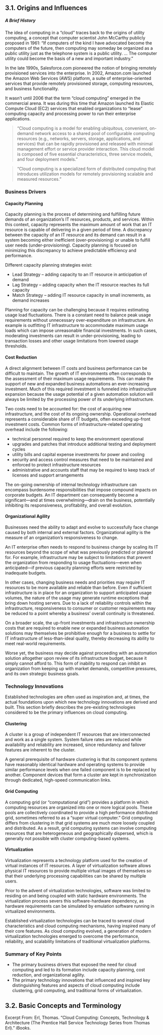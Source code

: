 ## 3.1. Origins and Influences

##### A Brief History

The idea of computing in a “cloud” traces back to the origins of utility computing, a concept that computer scientist John McCarthy publicly proposed in 1961: “If computers of the kind I have advocated become the computers of the future, then computing may someday be organized as a public utility just as the telephone system is a public utility. ... The computer utility could become the basis of a new and important industry.”

In the late 1990s, Salesforce.com pioneered the notion of bringing remotely provisioned services into the enterprise. In 2002, Amazon.com launched the Amazon Web Services (AWS) platform, a suite of enterprise-oriented services that provide remotely provisioned storage, computing resources, and business functionality.

It wasn’t until 2006 that the term “cloud computing” emerged in the commercial arena. It was during this time that Amazon launched its Elastic Compute Cloud (EC2) services that enabled organizations to “lease” computing capacity and processing power to run their enterprise applications. 

> “Cloud computing is a model for enabling ubiquitous, convenient, on-demand network access to a shared pool of configurable computing resources (e.g., networks, servers, storage, applications, and services) that can be rapidly provisioned and released with minimal management effort or service provider interaction. This cloud model is composed of five essential characteristics, three service models, and four deployment models.”


> “Cloud computing is a specialized form of distributed computing that introduces utilization models for remotely provisioning scalable and measured resources.”

### Business Drivers

#### Capacity Planning

Capacity planning is the process of determining and fulfilling future demands of an organization’s IT resources, products, and services. Within this context, capacity represents the maximum amount of work that an IT resource is capable of delivering in a given period of time. A discrepancy between the capacity of an IT resource and its demand can result in a system becoming either inefficient (over-provisioning) or unable to fulfill user needs (under-provisioning). Capacity planning is focused on minimizing this discrepancy to achieve predictable efficiency and performance.

Different capacity planning strategies exist:

* Lead Strategy – adding capacity to an IT resource in anticipation of demand  
* Lag Strategy – adding capacity when the IT resource reaches its full capacity  
* Match Strategy – adding IT resource capacity in small increments, as demand increases

Planning for capacity can be challenging because it requires estimating usage load fluctuations. There is a constant need to balance peak usage requirements without unnecessary over-expenditure on infrastructure. An example is outfitting IT infrastructure to accommodate maximum usage loads which can impose unreasonable financial investments. In such cases, moderating investments can result in under-provisioning, leading to transaction losses and other usage limitations from lowered usage thresholds.

#### Cost Reduction

A direct alignment between IT costs and business performance can be difficult to maintain. The growth of IT environments often corresponds to the assessment of their maximum usage requirements. This can make the support of new and expanded business automations an ever-increasing investment. Much of this required investment is funneled into infrastructure expansion because the usage potential of a given automation solution will always be limited by the processing power of its underlying infrastructure.

Two costs need to be accounted for: the cost of acquiring new infrastructure, and the cost of its ongoing ownership. Operational overhead represents a considerable share of IT budgets, often exceeding up-front investment costs.
Common forms of infrastructure-related operating overhead include the following:

* technical personnel required to keep the environment operational  
* upgrades and patches that introduce additional testing and deployment cycles
* utility bills and capital expense investments for power and cooling  
* security and access control measures that need to be maintained and enforced to protect infrastructure resources  
* administrative and accounts staff that may be required to keep track of licenses and support arrangements  

The on-going ownership of internal technology infrastructure can encompass burdensome responsibilities that impose compound impacts on corporate budgets. An IT department can consequently become a significant—and at times overwhelming—drain on the business, potentially inhibiting its responsiveness, profitability, and overall evolution.

#### Organizational Agility

Businesses need the ability to adapt and evolve to successfully face change caused by both internal and external factors. Organizational agility is the measure of an organization’s responsiveness to change.

An IT enterprise often needs to respond to business change by scaling its IT resources beyond the scope of what was previously predicted or planned for. For example, infrastructure may be subject to limitations that prevent the organization from responding to usage fluctuations—even when anticipated—if previous capacity planning efforts were restricted by inadequate budgets.

In other cases, changing business needs and priorities may require IT resources to be more available and reliable than before. Even if sufficient infrastructure is in place for an organization to support anticipated usage volumes, the nature of the usage may generate runtime exceptions that bring down hosting servers. Due to a lack of reliability controls within the infrastructure, responsiveness to consumer or customer requirements may be reduced to a point whereby a business’ overall continuity is threatened.

On a broader scale, the up-front investments and infrastructure ownership costs that are required to enable new or expanded business automation solutions may themselves be prohibitive enough for a business to settle for IT infrastructure of less-than-ideal quality, thereby decreasing its ability to meet real-world requirements.

Worse yet, the business may decide against proceeding with an automation solution altogether upon review of its infrastructure budget, because it simply cannot afford to. This form of inability to respond can inhibit an organization from keeping up with market demands, competitive pressures, and its own strategic business goals.

### Technology Innovations

Established technologies are often used as inspiration and, at times, the actual foundations upon which new technology innovations are derived and built. This section briefly describes the pre-existing technologies considered to be the primary influences on cloud computing.

#### Clustering

A cluster is a group of independent IT resources that are interconnected and work as a single system. System failure rates are reduced while availability and reliability are increased, since redundancy and failover features are inherent to the cluster.

A general prerequisite of hardware clustering is that its component systems have reasonably identical hardware and operating systems to provide similar performance levels when one failed component is to be replaced by another. Component devices that form a cluster are kept in synchronization through dedicated, high-speed communication links.

#### Grid Computing

A computing grid (or “computational grid”) provides a platform in which computing resources are organized into one or more logical pools. These pools are collectively coordinated to provide a high performance distributed grid, sometimes referred to as a “super virtual computer.” Grid computing differs from clustering in that grid systems are much more loosely coupled and distributed. As a result, grid computing systems can involve computing resources that are heterogeneous and geographically dispersed, which is generally not possible with cluster computing-based systems.

#### Virtualization

Virtualization represents a technology platform used for the creation of virtual instances of IT resources. A layer of virtualization software allows physical IT resources to provide multiple virtual images of themselves so that their underlying processing capabilities can be shared by multiple users.

Prior to the advent of virtualization technologies, software was limited to residing on and being coupled with static hardware environments. The virtualization process severs this software-hardware dependency, as hardware requirements can be simulated by emulation software running in virtualized environments.

Established virtualization technologies can be traced to several cloud characteristics and cloud computing mechanisms, having inspired many of their core features. As cloud computing evolved, a generation of modern virtualization technologies emerged to overcome the performance, reliability, and scalability limitations of traditional virtualization platforms.

### Summary of Key Points

* The primary business drivers that exposed the need for cloud computing and led to its formation include capacity planning, cost reduction, and organizational agility.
* The primary technology innovations that influenced and inspired key distinguishing features and aspects of cloud computing include clustering, grid computing, and traditional forms of virtualization.

## 3.2. Basic Concepts and Terminology

Excerpt From: Erl, Thomas. “Cloud Computing: Concepts, Technology & Architecture (The Prentice Hall Service Technology Series from Thomas Erl).” iBooks. 

